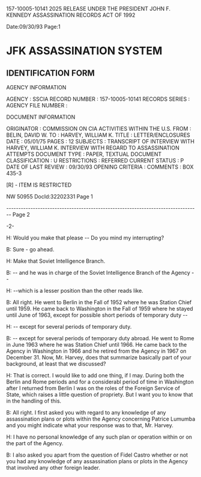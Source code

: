 157-10005-10141 2025 RELEASE UNDER THE PRESIDENT JOHN F. KENNEDY ASSASSINATION RECORDS ACT OF 1992

Date:09/30/93
Page:1

# JFK ASSASSINATION SYSTEM

## IDENTIFICATION FORM

AGENCY INFORMATION

AGENCY : SSCIA
RECORD NUMBER : 157-10005-10141
RECORDS SERIES :
AGENCY FILE NUMBER :

DOCUMENT INFORMATION

ORIGINATOR : COMMISSION ON CIA ACTIVITIES WITHIN THE U.S.
FROM : BELIN, DAVID W.
TO : HARVEY, WILLIAM K.
TITLE :
LETTER/ENCLOSURES
DATE : 05/01/75
PAGES : 12
SUBJECTS :
TRANSCRIPT OF INTERVIEW WITH HARVEY, WILLIAM K.
INTERVIEW WITH REGARD TO ASSASSINATION ATTEMPTS
DOCUMENT TYPE : PAPER, TEXTUAL DOCUMENT
CLASSIFICATION : U
RESTRICTIONS : REFERRED
CURRENT STATUS : P
DATE OF LAST REVIEW : 09/30/93
OPENING CRITERIA :
COMMENTS :
BOX 435-3

[R] - ITEM IS RESTRICTED

NW 50955 DocId:32202331 Page 1


-------------------------------------------------------------------------------- Page 2

-2-

H:
Would you make that please -- Do you mind my interrupting?

B:
Sure - go ahead.

H:
Make that Soviet Intelligence Branch.

B:
-- and he was in charge of the Soviet Intelligence Branch of the Agency --

H:
--which is a lesser position than the other reads like.

B:
All right. He went to Berlin in the Fall of 1952 where he was Station Chief until 1959. He came back to Washington in the Fall of 1959 where he stayed until June of 1963, except for possible short periods of temporary duty --

H:
-- except for several periods of temporary duty.

B:
-- except for several periods of temporary duty abroad. He went to Rome in June 1963 where he was Station Chief until 1966. He came back to the Agency in Washington in 1966 and he retired from the Agency in 1967 on December 31. Now, Mr. Harvey, does that summarize basically part of your background, at least that we discussed?

H:
That is correct. I would like to add one thing, if I may. During both the Berlin and Rome periods and for a considerabl period of time in Washington after I returned from Berlin I was on the roles of the Foreign Service of State, which raises a little question of propriety. But I want you to know that in the handling of this.

B:
All right. I first asked you with regard to any knowledge of any assassination plans or plots within the Agency concerning Patrice Lumumba and you might indicate what your response was to that, Mr. Harvey.

H:
I have no personal knowledge of any such plan or operation within or on the part of the Agency.

B:
I also asked you apart from the question of Fidel Castro whether or not you had any knowledge of any assassination plans or plots in the Agency that involved any other foreign leader.
